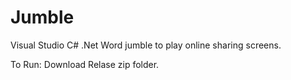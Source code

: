 # Jumble

Visual Studio C# .Net 
Word jumble to play online sharing screens.

To Run: Download Relase zip folder.

